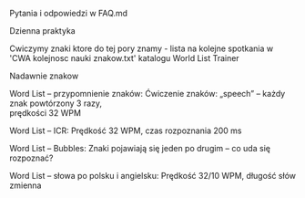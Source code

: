 Pytania i odpowiedzi w FAQ.md


Dzienna praktyka

Cwiczymy znaki ktore do tej pory znamy - lista na kolejne spotkania w 'CWA kolejnosc nauki znakow.txt' katalogu World List Trainer


Nadawnie znakow 

Word List – przypomnienie znaków: 
 Ćwiczenie znaków: „speech” – każdy znak powtórzony 3 razy,  
 prędkości 32 WPM 

Word List – ICR: 
 Prędkość 32 WPM, czas rozpoznania 200 ms 

Word List – Bubbles: 
 Znaki pojawiają się jeden po drugim – co uda się rozpoznać? 

Word List – słowa po polsku i angielsku: 
 Prędkość 32/10 WPM, długość słów zmienna 

